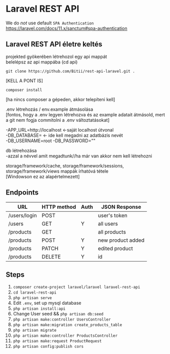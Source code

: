 # Laravel REST API

We do _not_ use default `SPA Authentication` https://laravel.com/docs/11.x/sanctum#spa-authentication


## Laravel REST API életre keltés

projekted gyökerében létrehozol egy api mappát<br>
belelépsz az api mappába (cd api)<br>
```
git clone https://github.com/Bitii/rest-api-laravel.git .
```
[KELL A PONT IS]<br>
```
composer install
```
[ha nincs composer a gépeden, akkor telepíteni kell]

.env létrehozás / env.example átmásolása<br>
  [fontos, hogy a .env legyen létrehozva és az example adatait átmásold, mert a git nem fogja commitolni a .env változtatásokat]<br>

 -APP_URL=http://localhost <-saját localhost útvonal<br>
 -DB_DATABASE=  <- ide kell megadni az adatbázis nevét<br>
 -DB_USERNAME=root
 -DB_PASSWORD=""

db létrehozása<br>
 -azzal a névvel amit megadtunk//ha már van akkor nem kell létrehozni

storage/framework/cache, storage/framework/sessions, storage/framework/views mappák írhatóvá tétele<br>
[Windowson ez az alapértelmezett]<br>


## Endpoints

| URL          | HTTP method | Auth | JSON Response     |
| ------------ | ----------- | ---- | ----------------- |
| /users/login | POST        |      | user's token      |
| /users       | GET         | Y    | all users         |
| /products    | GET         |      | all products      |
| /products    | POST        | Y    | new product added |
| /products    | PATCH       | Y    | edited product    |
| /products    | DELETE      | Y    | id                |

## Steps

1. `composer create-project laravel/laravel laravel-rest-api`
2. `cd laravel-rest-api`
3. `php artisan serve`
4. Edit `.env`, set up mysql database
5. `php artisan install:api`
6. Change User seed && `php artisan db:seed`
7. `php artisan make:controller UsersController`
8. `php artisan make:migration create_products_table`
9. `php artisan migrate`
10. `php artisan make:controller ProductsController`
11. `php artisan make:request ProductRequest`
12. `php artisan config:publish cors`